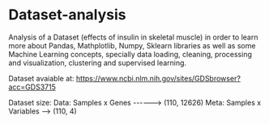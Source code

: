 # Dataset-analysis
Analysis of a Dataset (effects of insulin in skeletal muscle) in order to learn more about Pandas, Mathplotlib, Numpy, Sklearn libraries as well as some Machine Learning concepts, specially data loading, cleaning, processing and visualization, clustering and supervised learning.


Dataset avaiable at: 
https://www.ncbi.nlm.nih.gov/sites/GDSbrowser?acc=GDS3715

Dataset size:
Data:   Samples x Genes ------> (110, 12626)
Meta:   Samples x Variables --> (110, 4)
